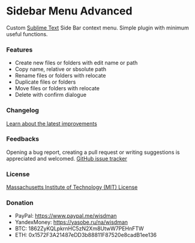 # Sidebar Menu Advanced

Custom [Sublime Text](https://www.sublimetext.com/) Side Bar context menu. Simple plugin with minimum useful functions.

### Features

 * Create new files or folders with edit name or path
 * Copy name, relative or sbsolute path
 * Rename files or folders with relocate
 * Duplicate files or folders
 * Move files or folders with relocate
 * Delete with confirm dialogue

### Changelog

[Learn about the latest improvements](CHANGELOG.md)

### Feedbacks

Opening a bug report, creating a pull request or writing suggestions is appreciated and welcomed.
[GitHub issue tracker](https://github.com/wisdman/SideBarMenuAdvanced/issues)

### License

[Massachusetts Institute of Technology (MIT) License](LICENSE)

### Donation

* PayPal: https://www.paypal.me/wisdman
* YandexMoney: https://yasobe.ru/na/wisdman
* BTC: 1862ZyKQLpkrnHC5zN2Xm8UtwW7PEHnFTW
* ETH: 0x1572F3A21487eDD3b88811F87520e8cadB1ee136

